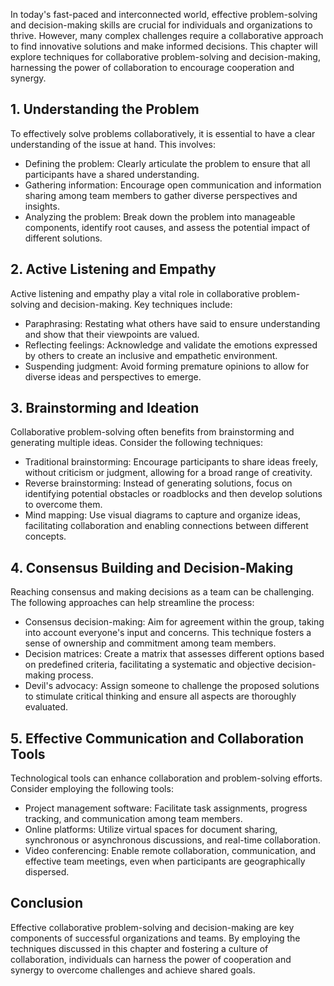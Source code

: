 
In today's fast-paced and interconnected world, effective problem-solving and decision-making skills are crucial for individuals and organizations to thrive. However, many complex challenges require a collaborative approach to find innovative solutions and make informed decisions. This chapter will explore techniques for collaborative problem-solving and decision-making, harnessing the power of collaboration to encourage cooperation and synergy.

1\. Understanding the Problem
----------------------------

To effectively solve problems collaboratively, it is essential to have a clear understanding of the issue at hand. This involves:

* Defining the problem: Clearly articulate the problem to ensure that all participants have a shared understanding.
* Gathering information: Encourage open communication and information sharing among team members to gather diverse perspectives and insights.
* Analyzing the problem: Break down the problem into manageable components, identify root causes, and assess the potential impact of different solutions.

2\. Active Listening and Empathy
-------------------------------

Active listening and empathy play a vital role in collaborative problem-solving and decision-making. Key techniques include:

* Paraphrasing: Restating what others have said to ensure understanding and show that their viewpoints are valued.
* Reflecting feelings: Acknowledge and validate the emotions expressed by others to create an inclusive and empathetic environment.
* Suspending judgment: Avoid forming premature opinions to allow for diverse ideas and perspectives to emerge.

3\. Brainstorming and Ideation
-----------------------------

Collaborative problem-solving often benefits from brainstorming and generating multiple ideas. Consider the following techniques:

* Traditional brainstorming: Encourage participants to share ideas freely, without criticism or judgment, allowing for a broad range of creativity.
* Reverse brainstorming: Instead of generating solutions, focus on identifying potential obstacles or roadblocks and then develop solutions to overcome them.
* Mind mapping: Use visual diagrams to capture and organize ideas, facilitating collaboration and enabling connections between different concepts.

4\. Consensus Building and Decision-Making
-----------------------------------------

Reaching consensus and making decisions as a team can be challenging. The following approaches can help streamline the process:

* Consensus decision-making: Aim for agreement within the group, taking into account everyone's input and concerns. This technique fosters a sense of ownership and commitment among team members.
* Decision matrices: Create a matrix that assesses different options based on predefined criteria, facilitating a systematic and objective decision-making process.
* Devil's advocacy: Assign someone to challenge the proposed solutions to stimulate critical thinking and ensure all aspects are thoroughly evaluated.

5\. Effective Communication and Collaboration Tools
--------------------------------------------------

Technological tools can enhance collaboration and problem-solving efforts. Consider employing the following tools:

* Project management software: Facilitate task assignments, progress tracking, and communication among team members.
* Online platforms: Utilize virtual spaces for document sharing, synchronous or asynchronous discussions, and real-time collaboration.
* Video conferencing: Enable remote collaboration, communication, and effective team meetings, even when participants are geographically dispersed.

Conclusion
----------

Effective collaborative problem-solving and decision-making are key components of successful organizations and teams. By employing the techniques discussed in this chapter and fostering a culture of collaboration, individuals can harness the power of cooperation and synergy to overcome challenges and achieve shared goals.
